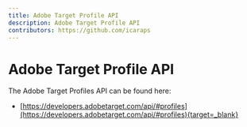 ```yaml
---
title: Adobe Target Profile API
description: Adobe Target Profile API
contributors: https://github.com/icaraps
---
```


# Adobe Target Profile API

The Adobe Target Profiles API can be found here:

* [https://developers.adobetarget.com/api/#profiles](https://developers.adobetarget.com/api/#profiles){target=_blank}
